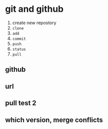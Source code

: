 # git and github

1. create new repostory
2. `clone`
3. `add`
4. `commit`
5. `push`
6. `status`
7. `pull`



## github

## url

## pull test 2

## which version, merge conflicts








